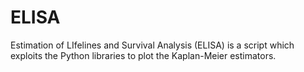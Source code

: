 # ELISA
Estimation of LIfelines and Survival Analysis (ELISA) is a script which exploits the Python libraries to plot the Kaplan-Meier estimators.
